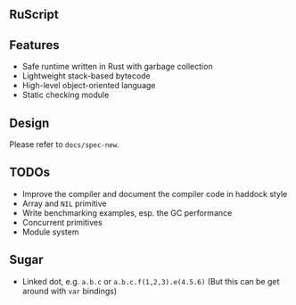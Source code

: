 RuScript
------

## Features

* Safe runtime written in Rust with garbage collection
* Lightweight stack-based bytecode
* High-level object-oriented language
* Static checking module

## Design
Please refer to `docs/spec-new`.

## TODOs
* Improve the compiler and document the compiler code in haddock style
* Array and `NIL` primitive
* Write benchmarking examples, esp. the GC performance
* Concurrent primitives
* Module system

## Sugar
* Linked dot, e.g. `a.b.c` or `a.b.c.f(1,2,3).e(4.5.6)` (But this can be get around with `var` bindings)

